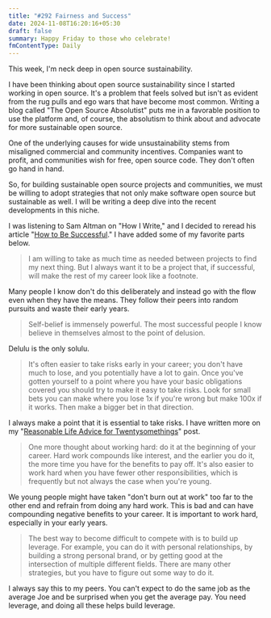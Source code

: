```yaml
---
title: "#292 Fairness and Success"
date: 2024-11-08T16:20:16+05:30
draft: false
summary: Happy Friday to those who celebrate!
fmContentType: Daily
---
```


This week, I'm neck deep in open source sustainability.

I have been thinking about open source sustainability since I started working in open source. It's a problem that feels solved but isn't as evident from the rug pulls and ego wars that have become most common. Writing a blog called "The Open Source Absolutist" puts me in a favorable position to use the platform and, of course, the absolutism to think about and advocate for more sustainable open source.

One of the underlying causes for wide unsustainability stems from misaligned commercial and community incentives. Companies want to profit, and communities wish for free, open source code. They don't often go hand in hand.

So, for building sustainable open source projects and communities, we must be willing to adopt strategies that not only make software open source but sustainable as well. I will be writing a deep dive into the recent developments in this niche.

I was listening to Sam Altman on "How I Write," and I decided to reread his article "[How to Be Successful](https://blog.samaltman.com/how-to-be-successful)." I have added some of my favorite parts below.

> I am willing to take as much time as needed between projects to find my next thing. But I always want it to be a project that, if successful, will make the rest of my career look like a footnote.

Many people I know don't do this deliberately and instead go with the flow even when they have the means. They follow their peers into random pursuits and waste their early years.

> Self-belief is immensely powerful. The most successful people I know believe in themselves almost to the point of delusion.

Delulu is the only solulu.

> It's often easier to take risks early in your career; you don't have much to lose, and you potentially have a lot to gain. Once you've gotten yourself to a point where you have your basic obligations covered you should try to make it easy to take risks. Look for small bets you can make where you lose 1x if you're wrong but make 100x if it works. Then make a bigger bet in that direction.

I always make a point that it is essential to take risks. I have written more on my "[Reasonable Life Advice for Twentysomethings](/posts/twentysomethings/)" post.

> One more thought about working hard: do it at the beginning of your career. Hard work compounds like interest, and the earlier you do it, the more time you have for the benefits to pay off. It's also easier to work hard when you have fewer other responsibilities, which is frequently but not always the case when you're young.

We young people might have taken "don't burn out at work" too far to the other end and refrain from doing any hard work. This is bad and can have compounding negative benefits to your career. It is important to work hard, especially in your early years.

> The best way to become difficult to compete with is to build up leverage. For example, you can do it with personal relationships, by building a strong personal brand, or by getting good at the intersection of multiple different fields. There are many other strategies, but you have to figure out some way to do it.

I always say this to my peers. You can't expect to do the same job as the average Joe and be surprised when you get the average pay. You need leverage, and doing all these helps build leverage.
